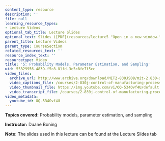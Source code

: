 ```yaml
---
content_type: resource
description: ''
file: null
learning_resource_types:
- Lecture Videos
optional_tab_title: Lecture Slides
optional_text: Slides ([PDF](resources/lecture5 "Open in a new window."))
parent_title: Lecture Videos
parent_type: CourseSection
related_resources_text: ''
resource_index_text: ''
resourcetype: Video
title: '5: Probability Models, Parameter Estimation, and Sampling'
uid: 55329956-4839-f5c8-81fd-3e5c8fe7f5cc
video_files:
  archive_url: http://www.archive.org/download/MIT2-830JS08/mit-2.830-s08-lec05_300k.mp4
  video_captions_file: /courses/2-830j-control-of-manufacturing-processes-sma-6303-spring-2008/35422fb670325bc88e473e429303124f_OQ-534Ovf4U.vtt
  video_thumbnail_file: https://img.youtube.com/vi/OQ-534Ovf4U/default.jpg
  video_transcript_file: /courses/2-830j-control-of-manufacturing-processes-sma-6303-spring-2008/8dbed59f5cd8d6d8bd0e2aba1d6edfd4_OQ-534Ovf4U.pdf
video_metadata:
  youtube_id: OQ-534Ovf4U
---
```


**Topics covered:** Probability models, parameter estimation, and sampling

**Instructor:** Duane Boning

**Note:** The slides used in this lecture can be found at the Lecture Slides tab